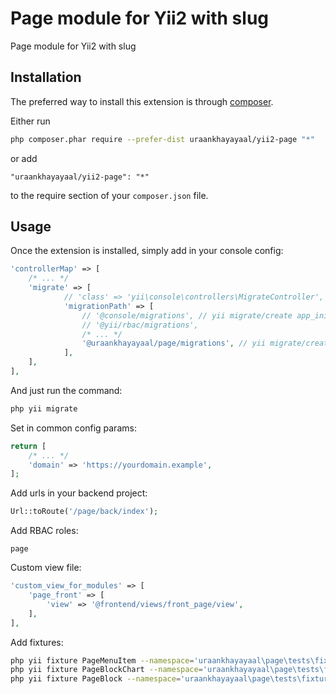 Page module for Yii2 with slug
==============================
Page module for Yii2 with slug

Installation
------------

The preferred way to install this extension is through [composer](http://getcomposer.org/download/).

Either run

```sh
php composer.phar require --prefer-dist uraankhayayaal/yii2-page "*"
```

or add

```
"uraankhayayaal/yii2-page": "*"
```

to the require section of your `composer.json` file.


Usage
-----

Once the extension is installed, simply add in your console config:

```php
'controllerMap' => [
    /* ... */
    'migrate' => [
            // 'class' => 'yii\console\controllers\MigrateController',
            'migrationPath' => [
                // '@console/migrations', // yii migrate/create app_init
                // '@yii/rbac/migrations',
                /* ... */
                '@uraankhayayaal/page/migrations', // yii migrate/create add_some_table --migrationPath=@uraankhayayaal/page/migrations
            ],
    ],
],
```

And just run the command:
```sh
php yii migrate
```

Set in common config params:

```php
return [
    /* ... */
    'domain' => 'https://yourdomain.example',
];
```

Add urls in your backend project:

```php
Url::toRoute('/page/back/index');
```

Add RBAC roles:

```
page
```

Custom view file:

```php
'custom_view_for_modules' => [
    'page_front' => [
        'view' => '@frontend/views/front_page/view',
    ],
],
```

Add fixtures:

```sh
php yii fixture PageMenuItem --namespace='uraankhayayaal\page\tests\fixtures' --interactive=0
php yii fixture PageBlockChart --namespace='uraankhayayaal\page\tests\fixtures' --interactive=0
php yii fixture PageBlock --namespace='uraankhayayaal\page\tests\fixtures' --interactive=0
```